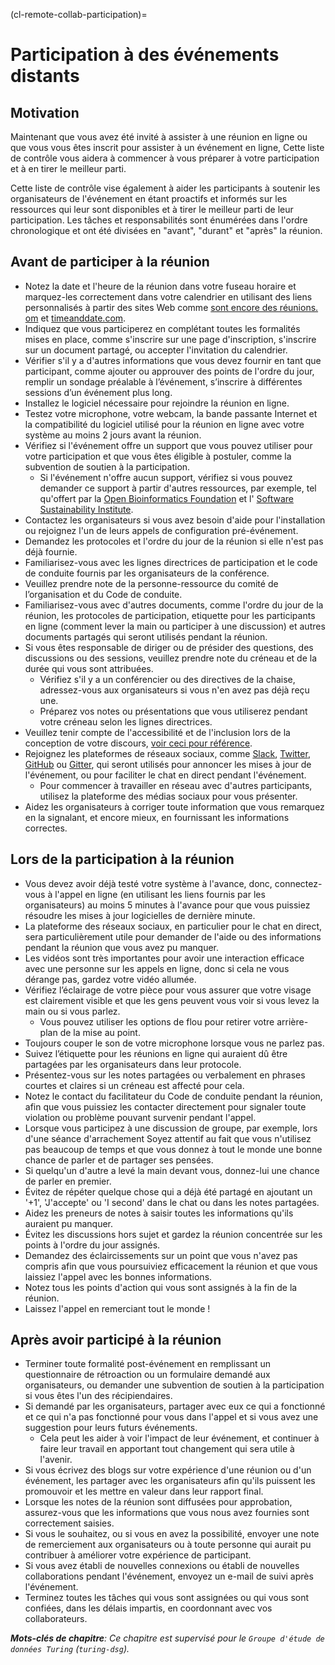 (cl-remote-collab-participation)=
# Participation à des événements distants

## Motivation

Maintenant que vous avez été invité à assister à une réunion en ligne ou que vous vous êtes inscrit pour assister à un événement en ligne, Cette liste de contrôle vous aidera à commencer à vous préparer à votre participation et à en tirer le meilleur parti.

Cette liste de contrôle vise également à aider les participants à soutenir les organisateurs de l'événement en étant proactifs et informés sur les ressources qui leur sont disponibles et à tirer le meilleur parti de leur participation. Les tâches et responsabilités sont énumérées dans l'ordre chronologique et ont été divisées en "avant", "durant" et "après" la réunion.

## Avant de participer à la réunion

- Notez la date et l'heure de la réunion dans votre fuseau horaire et marquez-les correctement dans votre calendrier en utilisant des liens personnalisés à partir des sites Web comme [sont encore des réunions. om](https://www.timeanddate.com/worldclock/meeting.html) et [timeanddate.com](https://www.timeanddate.com/worldclock/fixedform.html).
- Indiquez que vous participerez en complétant toutes les formalités mises en place, comme s'inscrire sur une page d'inscription, s'inscrire sur un document partagé, ou accepter l'invitation du calendrier.
- Vérifier s'il y a d'autres informations que vous devez fournir en tant que participant, comme ajouter ou approuver des points de l'ordre du jour, remplir un sondage préalable à l’événement, s’inscrire à différentes sessions d’un événement plus long.
- Installez le logiciel nécessaire pour rejoindre la réunion en ligne.
- Testez votre microphone, votre webcam, la bande passante Internet et la compatibilité du logiciel utilisé pour la réunion en ligne avec votre système au moins 2 jours avant la réunion.
- Vérifiez si l'événement offre un support que vous pouvez utiliser pour votre participation et que vous êtes éligible à postuler, comme la subvention de soutien à la participation.
  - Si l'événement n'offre aucun support, vérifiez si vous pouvez demander ce support à partir d'autres ressources, par exemple, tel qu'offert par la [Open Bioinformatics Foundation](https://www.open-bio.org/travel-awards/) et l' [Software Sustainability Institute](https://software.ac.uk/programmes-and-events/fellowship-programme).
- Contactez les organisateurs si vous avez besoin d'aide pour l'installation ou rejoignez l'un de leurs appels de configuration pré-événement.
- Demandez les protocoles et l'ordre du jour de la réunion si elle n'est pas déjà fournie.
- Familiarisez-vous avec les lignes directrices de participation et le code de conduite fournis par les organisateurs de la conférence.
- Veuillez prendre note de la personne-ressource du comité de l’organisation et du Code de conduite.
- Familiarisez-vous avec d'autres documents, comme l'ordre du jour de la réunion, les protocoles de participation, etiquette pour les participants en ligne (comment lever la main ou participer à une discussion) et autres documents partagés qui seront utilisés pendant la réunion.
- Si vous êtes responsable de diriger ou de présider des questions, des discussions ou des sessions, veuillez prendre note du créneau et de la durée qui vous sont attribuées.
  - Vérifiez s'il y a un conférencier ou des directives de la chaise, adressez-vous aux organisateurs si vous n'en avez pas déjà reçu une.
  - Préparez vos notes ou présentations que vous utiliserez pendant votre créneau selon les lignes directrices.
- Veuillez tenir compte de l'accessibilité et de l'inclusion lors de la conception de votre discours, [voir ceci pour référence](https://www.w3.org/WAI/teach-advocate/accessible-presentations/#preparing-slides-and-projected-material-speakers).
- Rejoignez les plateformes de réseaux sociaux, comme [Slack](https://slack.com), [Twitter](https://twitter.com), [GitHub](https://github.com) ou [Gitter](https://gitter.im), qui seront utilisés pour annoncer les mises à jour de l'événement, ou pour faciliter le chat en direct pendant l'événement.
  - Pour commencer à travailler en réseau avec d'autres participants, utilisez la plateforme des médias sociaux pour vous présenter.
- Aidez les organisateurs à corriger toute information que vous remarquez en la signalant, et encore mieux, en fournissant les informations correctes.

## Lors de la participation à la réunion

- Vous devez avoir déjà testé votre système à l'avance, donc, connectez-vous à l'appel en ligne (en utilisant les liens fournis par les organisateurs) au moins 5 minutes à l'avance pour que vous puissiez résoudre les mises à jour logicielles de dernière minute.
- La plateforme des réseaux sociaux, en particulier pour le chat en direct, sera particulièrement utile pour demander de l'aide ou des informations pendant la réunion que vous avez pu manquer.
- Les vidéos sont très importantes pour avoir une interaction efficace avec une personne sur les appels en ligne, donc si cela ne vous dérange pas, gardez votre vidéo allumée.
- Vérifiez l’éclairage de votre pièce pour vous assurer que votre visage est clairement visible et que les gens peuvent vous voir si vous levez la main ou si vous parlez.
  - Vous pouvez utiliser les options de flou pour retirer votre arrière-plan de la mise au point.
- Toujours couper le son de votre microphone lorsque vous ne parlez pas.
- Suivez l’étiquette pour les réunions en ligne qui auraient dû être partagées par les organisateurs dans leur protocole.
- Présentez-vous sur les notes partagées ou verbalement en phrases courtes et claires si un créneau est affecté pour cela.
- Notez le contact du facilitateur du Code de conduite pendant la réunion, afin que vous puissiez les contacter directement pour signaler toute violation ou problème pouvant survenir pendant l'appel.
- Lorsque vous participez à une discussion de groupe, par exemple, lors d'une séance d'arrachement Soyez attentif au fait que vous n'utilisez pas beaucoup de temps et que vous donnez à tout le monde une bonne chance de parler et de partager ses pensées.
- Si quelqu'un d'autre a levé la main devant vous, donnez-lui une chance de parler en premier.
- Évitez de répéter quelque chose qui a déjà été partagé en ajoutant un '+1', 'J'accepte' ou 'I second' dans le chat ou dans les notes partagées.
- Aidez les preneurs de notes à saisir toutes les informations qu'ils auraient pu manquer.
- Évitez les discussions hors sujet et gardez la réunion concentrée sur les points à l'ordre du jour assignés.
- Demandez des éclaircissements sur un point que vous n'avez pas compris afin que vous poursuiviez efficacement la réunion et que vous laissiez l'appel avec les bonnes informations.
- Notez tous les points d'action qui vous sont assignés à la fin de la réunion.
- Laissez l'appel en remerciant tout le monde !

## Après avoir participé à la réunion

- Terminer toute formalité post-événement en remplissant un questionnaire de rétroaction ou un formulaire demandé aux organisateurs, ou demander une subvention de soutien à la participation si vous êtes l'un des récipiendaires.
- Si demandé par les organisateurs, partager avec eux ce qui a fonctionné et ce qui n'a pas fonctionné pour vous dans l'appel et si vous avez une suggestion pour leurs futurs événements.
  - Cela peut les aider à voir l'impact de leur événement, et continuer à faire leur travail en apportant tout changement qui sera utile à l'avenir.
- Si vous écrivez des blogs sur votre expérience d'une réunion ou d'un événement, les partager avec les organisateurs afin qu'ils puissent les promouvoir et les mettre en valeur dans leur rapport final.
- Lorsque les notes de la réunion sont diffusées pour approbation, assurez-vous que les informations que vous nous avez fournies sont correctement saisies.
- Si vous le souhaitez, ou si vous en avez la possibilité, envoyer une note de remerciement aux organisateurs ou à toute personne qui aurait pu contribuer à améliorer votre expérience de participant.
- Si vous avez établi de nouvelles connexions ou établi de nouvelles collaborations pendant l'événement, envoyez un e-mail de suivi après l'événement.
- Terminez toutes les tâches qui vous sont assignées ou qui vous sont confiées, dans les délais impartis, en coordonnant avec vos collaborateurs.

***Mots-clés de chapitre**: Ce chapitre est supervisé pour le `Groupe d'étude de données Turing` (`turing-dsg`).*
